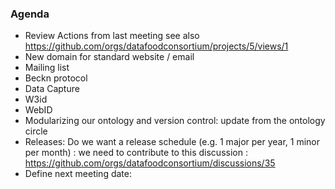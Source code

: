 ### Agenda
- Review Actions from last meeting see also https://github.com/orgs/datafoodconsortium/projects/5/views/1
- New domain for standard website / email
- Mailing list
- Beckn protocol
- Data Capture
- W3id
- WebID
- Modularizing our ontology and version control: update from the ontology circle
- Releases: Do we want a release schedule (e.g. 1 major per year, 1 minor per month) : we need to contribute to this discussion : https://github.com/orgs/datafoodconsortium/discussions/35
- Define next meeting date: 
